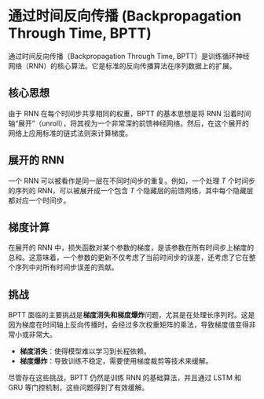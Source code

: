 # 通过时间反向传播 (Backpropagation Through Time, BPTT)

通过时间反向传播（Backpropagation Through Time, BPTT）是训练循环神经网络（RNN）的核心算法。它是标准的反向传播算法在序列数据上的扩展。

## 核心思想

由于 RNN 在每个时间步共享相同的权重，BPTT 的基本思想是将 RNN 沿着时间轴“展开”（unroll），将其视为一个非常深的前馈神经网络。然后，在这个展开的网络上应用标准的链式法则来计算梯度。

## 展开的 RNN

一个 RNN 可以被看作是同一层在不同时间步的重复。例如，一个处理 $T$ 个时间步的序列的 RNN，可以被展开成一个包含 $T$ 个隐藏层的前馈网络，其中每个隐藏层都对应一个时间步。

## 梯度计算

在展开的 RNN 中，损失函数对某个参数的梯度，是该参数在所有时间步上梯度的总和。这意味着，一个参数的更新不仅考虑了当前时间步的误差，还考虑了它在整个序列中对所有时间步误差的贡献。

## 挑战

BPTT 面临的主要挑战是**梯度消失和梯度爆炸**问题，尤其是在处理长序列时。这是因为梯度在时间轴上反向传播时，会经过多次权重矩阵的乘法，导致梯度值变得非常小或非常大。

- **梯度消失**：使得模型难以学习到长程依赖。
- **梯度爆炸**：导致训练不稳定，需要使用梯度裁剪等技术来缓解。

尽管存在这些挑战，BPTT 仍然是训练 RNN 的基础算法，并且通过 LSTM 和 GRU 等门控机制，这些问题得到了有效缓解。
